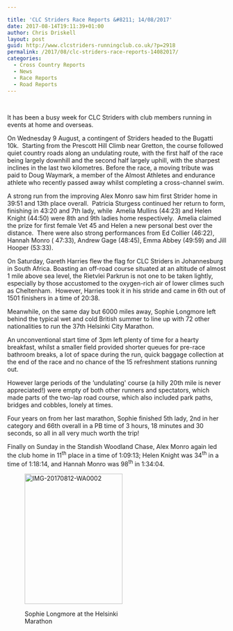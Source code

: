 ```yaml
---

title: 'CLC Striders Race Reports &#8211; 14/08/2017'
date: 2017-08-14T19:11:39+01:00
author: Chris Driskell
layout: post
guid: http://www.clcstriders-runningclub.co.uk/?p=2918
permalink: /2017/08/clc-striders-race-reports-14082017/
categories:
  - Cross Country Reports
  - News
  - Race Reports
  - Road Reports
---
```

&nbsp;

It has been a busy week for CLC Striders with club members running in events at home and overseas.

On Wednesday 9 August, a contingent of Striders headed to the Bugatti 10k.  Starting from the Prescott Hill Climb near Gretton, the course followed quiet country roads along an undulating route, with the first half of the race being largely downhill and the second half largely uphill, with the sharpest inclines in the last two kilometres. Before the race, a moving tribute was paid to Doug Waymark, a member of the Almost Athletes and endurance athlete who recently passed away whilst completing a cross-channel swim.

A strong run from the improving Alex Monro saw him first Strider home in 39:51 and 13th place overall.  Patricia Sturgess continued her return to form, finishing in 43:20 and 7th lady, while  Amelia Mullins (44:23) and Helen Knight (44:50) were 8th and 9th ladies home respectively.  Amelia claimed the prize for first female Vet 45 and Helen a new personal best over the distance.  There were also strong performances from Ed Collier (46:22), Hannah Monro ( 47:33), Andrew Gage (48:45), Emma Abbey (49:59) and Jill Hooper (53:33).

On Saturday, Gareth Harries flew the flag for CLC Striders in Johannesburg in South Africa. Boasting an off-road course situated at an altitude of almost 1 mile above sea level, the Rietvlei Parkrun is not one to be taken lightly, especially by those accustomed to the oxygen-rich air of lower climes such as Cheltenham.  However, Harries took it in his stride and came in 6th out of 1501 finishers in a time of 20:38.

Meanwhile, on the same day but 6000 miles away, Sophie Longmore left behind the typical wet and cold British summer to line up with 72 other nationalities to run the 37th Helsinki City Marathon.

An unconventional start time of 3pm left plenty of time for a hearty breakfast, whilst a smaller field provided shorter queues for pre-race bathroom breaks, a lot of space during the run, quick baggage collection at the end of the race and no chance of the 15 refreshment stations running out.

However large periods of the &#8216;undulating' course (a hilly 20th mile is never appreciated!) were empty of both other runners and spectators, which made parts of the two-lap road course, which also included park paths, bridges and cobbles, lonely at times.

Four years on from her last marathon, Sophie finished 5th lady, 2nd in her category and 66th overall in a PB time of 3 hours, 18 minutes and 30 seconds, so all in all very much worth the trip!

Finally on Sunday in the Standish Woodland Chase, Alex Monro again led the club home in 11<sup>th</sup> place in a time of 1:09:13; Helen Knight was 34<sup>th</sup> in a time of 1:18:14, and Hannah Monro was 98<sup>th</sup> in 1:34:04.<figure id="attachment_2919" aria-describedby="caption-attachment-2919" style="width: 225px" class="wp-caption alignnone">

[<img class="wp-image-2919 size-medium" src="http://www.clcstriders-runningclub.co.uk/wplive/wp-content/uploads/2017/08/IMG-20170812-WA0002-225x300.jpg" alt="IMG-20170812-WA0002" width="225" height="300" srcset="http://www.clcstriders-runningclub.co.uk/wplive/wp-content/uploads/2017/08/IMG-20170812-WA0002-225x300.jpg 225w, http://www.clcstriders-runningclub.co.uk/wplive/wp-content/uploads/2017/08/IMG-20170812-WA0002-768x1024.jpg 768w, http://www.clcstriders-runningclub.co.uk/wplive/wp-content/uploads/2017/08/IMG-20170812-WA0002.jpg 1200w" sizes="(max-width: 225px) 100vw, 225px" />](http://www.clcstriders-runningclub.co.uk/wplive/wp-content/uploads/2017/08/IMG-20170812-WA0002.jpg)<figcaption id="caption-attachment-2919" class="wp-caption-text">Sophie Longmore at the Helsinki Marathon</figcaption></figure>